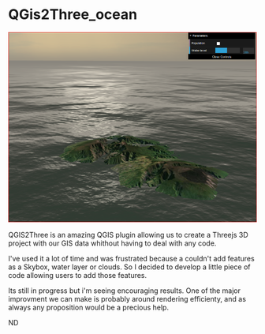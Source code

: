 # QGis2Three_ocean

![example_img](/ex.png)

QGIS2Three is an amazing QGIS plugin allowing us to create a Threejs 3D project with our GIS data whithout having to deal with any code.

I've used it a lot of time and was frustrated because a couldn't add features as a Skybox, water layer or clouds. So I decided to develop a little piece of code allowing users to add those features.

Its still in progress but i'm seeing encouraging results. One of the major improvment we can make is probably around rendering efficienty, and as always any proposition would be a precious help.

ND
